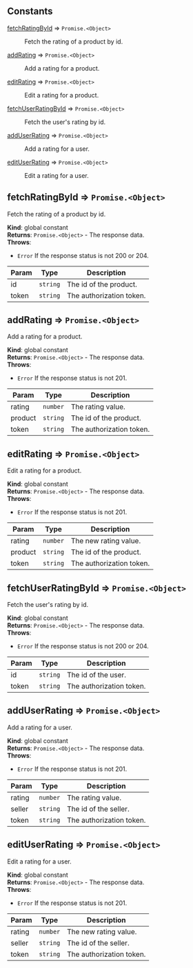 ## Constants

<dl>
<dt><a href="#fetchRatingById">fetchRatingById</a> ⇒ <code>Promise.&lt;Object&gt;</code></dt>
<dd><p>Fetch the rating of a product by id.</p>
</dd>
<dt><a href="#addRating">addRating</a> ⇒ <code>Promise.&lt;Object&gt;</code></dt>
<dd><p>Add a rating for a product.</p>
</dd>
<dt><a href="#editRating">editRating</a> ⇒ <code>Promise.&lt;Object&gt;</code></dt>
<dd><p>Edit a rating for a product.</p>
</dd>
<dt><a href="#fetchUserRatingById">fetchUserRatingById</a> ⇒ <code>Promise.&lt;Object&gt;</code></dt>
<dd><p>Fetch the user&#39;s rating by id.</p>
</dd>
<dt><a href="#addUserRating">addUserRating</a> ⇒ <code>Promise.&lt;Object&gt;</code></dt>
<dd><p>Add a rating for a user.</p>
</dd>
<dt><a href="#editUserRating">editUserRating</a> ⇒ <code>Promise.&lt;Object&gt;</code></dt>
<dd><p>Edit a rating for a user.</p>
</dd>
</dl>

<a name="fetchRatingById"></a>

## fetchRatingById ⇒ <code>Promise.&lt;Object&gt;</code>
Fetch the rating of a product by id.

**Kind**: global constant  
**Returns**: <code>Promise.&lt;Object&gt;</code> - The response data.  
**Throws**:

- <code>Error</code> If the response status is not 200 or 204.


| Param | Type | Description |
| --- | --- | --- |
| id | <code>string</code> | The id of the product. |
| token | <code>string</code> | The authorization token. |

<a name="addRating"></a>

## addRating ⇒ <code>Promise.&lt;Object&gt;</code>
Add a rating for a product.

**Kind**: global constant  
**Returns**: <code>Promise.&lt;Object&gt;</code> - The response data.  
**Throws**:

- <code>Error</code> If the response status is not 201.


| Param | Type | Description |
| --- | --- | --- |
| rating | <code>number</code> | The rating value. |
| product | <code>string</code> | The id of the product. |
| token | <code>string</code> | The authorization token. |

<a name="editRating"></a>

## editRating ⇒ <code>Promise.&lt;Object&gt;</code>
Edit a rating for a product.

**Kind**: global constant  
**Returns**: <code>Promise.&lt;Object&gt;</code> - The response data.  
**Throws**:

- <code>Error</code> If the response status is not 201.


| Param | Type | Description |
| --- | --- | --- |
| rating | <code>number</code> | The new rating value. |
| product | <code>string</code> | The id of the product. |
| token | <code>string</code> | The authorization token. |

<a name="fetchUserRatingById"></a>

## fetchUserRatingById ⇒ <code>Promise.&lt;Object&gt;</code>
Fetch the user's rating by id.

**Kind**: global constant  
**Returns**: <code>Promise.&lt;Object&gt;</code> - The response data.  
**Throws**:

- <code>Error</code> If the response status is not 200 or 204.


| Param | Type | Description |
| --- | --- | --- |
| id | <code>string</code> | The id of the user. |
| token | <code>string</code> | The authorization token. |

<a name="addUserRating"></a>

## addUserRating ⇒ <code>Promise.&lt;Object&gt;</code>
Add a rating for a user.

**Kind**: global constant  
**Returns**: <code>Promise.&lt;Object&gt;</code> - The response data.  
**Throws**:

- <code>Error</code> If the response status is not 201.


| Param | Type | Description |
| --- | --- | --- |
| rating | <code>number</code> | The rating value. |
| seller | <code>string</code> | The id of the seller. |
| token | <code>string</code> | The authorization token. |

<a name="editUserRating"></a>

## editUserRating ⇒ <code>Promise.&lt;Object&gt;</code>
Edit a rating for a user.

**Kind**: global constant  
**Returns**: <code>Promise.&lt;Object&gt;</code> - The response data.  
**Throws**:

- <code>Error</code> If the response status is not 201.


| Param | Type | Description |
| --- | --- | --- |
| rating | <code>number</code> | The new rating value. |
| seller | <code>string</code> | The id of the seller. |
| token | <code>string</code> | The authorization token. |

